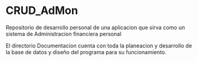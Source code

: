 # CRUD_AdMon
Repositorio de desarrollo personal de una aplicacion que sirva como un sistema de Administracion financiera personal

El directorio Documentacion cuenta con toda la planeacion y desarrollo de la base de datos y diseño del programa para su funcionamiento.
